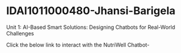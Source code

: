 # IDAI1011000480-Jhansi-Barigela
Unit 1: AI-Based Smart Solutions: Designing Chatbots for Real-World Challenges

Click the below link to interact with the NutriWell Chatbot- 
